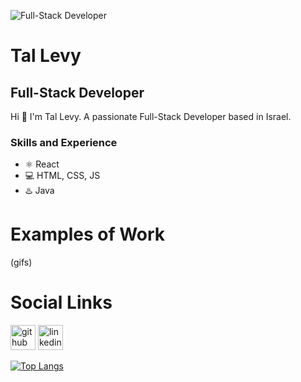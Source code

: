 ![Full-Stack Developer](bannerUrl)
#  Tal Levy

## Full-Stack Developer
Hi 👋 I'm Tal Levy. A passionate Full-Stack Developer based in Israel.
### Skills and Experience
* ⚛ React
* 💻 HTML, CSS, JS
* ♨️ Java
# Examples of Work
(gifs)
# Social Links
[<img src='https://cdn.jsdelivr.net/npm/simple-icons@3.0.1/icons/github.svg' alt='github' height='40'>](https://github.com/Tallevy777)  [<img src='https://cdn.jsdelivr.net/npm/simple-icons@3.0.1/icons/linkedin.svg' alt='linkedin' height='40'>](https://www.linkedin.com/in/tal-levy-81102122a/)  

[![Top Langs](https://github-readme-stats.vercel.app/api/top-langs/?username=Tallevy777)](https://github.com/anuraghazra/github-readme-stats)

